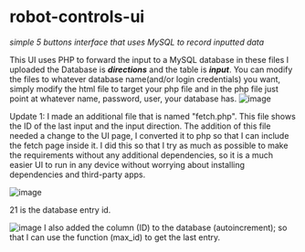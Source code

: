 # robot-controls-ui
*simple 5 buttons interface that uses MySQL to record inputted data*

This UI uses PHP to forward the input to a MySQL database
in these files I uploaded the Database is ***directions*** and
the table is ***input***.
You can modify the files to whatever database name(and/or login credentials) you want,
simply modify the html file to target your php file and in the php
file just point at whatever name, password, user, your database has.
![image](https://github.com/ik4ito/robot-controls-ui/assets/20155686/b2c98c60-9175-43fc-b20b-dc9404903bf7)

Update 1:
I made an additional file that is named "fetch.php". This file shows the ID of the last input
and the input direction. The addition of this file needed a change to the UI page, I converted it to
php so that I can include the fetch page inside it. I did this so that I try as much as possible
to make the requirements without any additional dependencies, so it is a much easier UI to run
in any device without worrying about installing dependencies and third-party apps.


![image](https://github.com/ik4ito/robot-controls-ui/assets/20155686/2db09131-5bae-4297-994c-1fc682dbf40d)

21 is the database entry id.


![image](https://github.com/ik4ito/robot-controls-ui/assets/20155686/574f68d9-4fd9-46d6-9ac0-b7b19488d542)
I also added the column (ID) to the database (autoincrement); so that I can use the function (max_id) to get the last entry.
